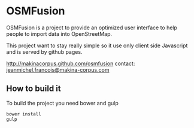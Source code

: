 OSMFusion
=========

OSMFusion is a project to provide an optimized user interface
to help people to import data into OpenStreetMap.

This project want to stay really simple so it use only client side Javascript and is served by github pages.

http://makinacorpus.github.com/osmfusion
contact: jeanmichel.francois@makina-corpus.com

How to build it
---------------

To build the project you need bower and gulp

	bower install
	gulp
